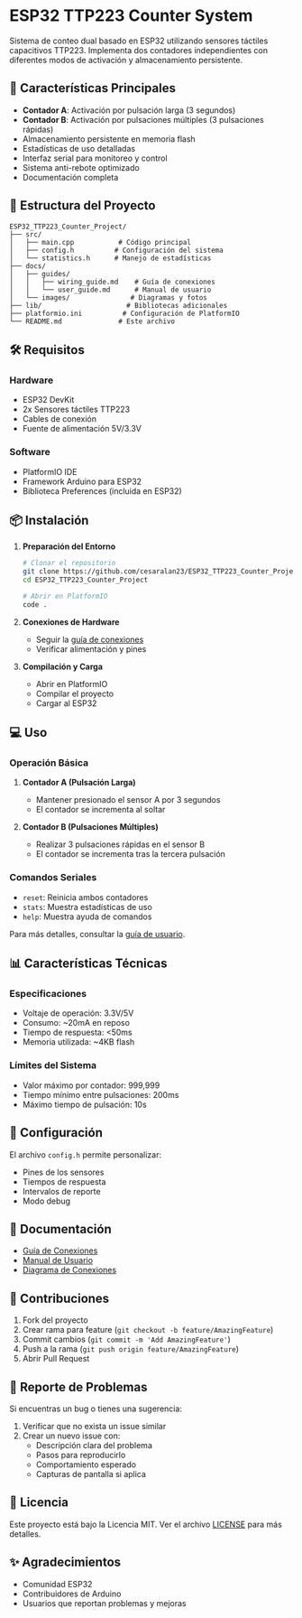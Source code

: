 # ESP32 TTP223 Counter System

Sistema de conteo dual basado en ESP32 utilizando sensores táctiles capacitivos TTP223. Implementa dos contadores independientes con diferentes modos de activación y almacenamiento persistente.

## 🌟 Características Principales

- **Contador A**: Activación por pulsación larga (3 segundos)
- **Contador B**: Activación por pulsaciones múltiples (3 pulsaciones rápidas)
- Almacenamiento persistente en memoria flash
- Estadísticas de uso detalladas
- Interfaz serial para monitoreo y control
- Sistema anti-rebote optimizado
- Documentación completa

## 📁 Estructura del Proyecto

```
ESP32_TTP223_Counter_Project/
├── src/
│   ├── main.cpp           # Código principal
│   ├── config.h          # Configuración del sistema
│   └── statistics.h      # Manejo de estadísticas
├── docs/
│   ├── guides/
│   │   ├── wiring_guide.md    # Guía de conexiones
│   │   └── user_guide.md      # Manual de usuario
│   └── images/               # Diagramas y fotos
├── lib/                     # Bibliotecas adicionales
├── platformio.ini          # Configuración de PlatformIO
└── README.md              # Este archivo
```

## 🛠️ Requisitos

### Hardware
- ESP32 DevKit
- 2x Sensores táctiles TTP223
- Cables de conexión
- Fuente de alimentación 5V/3.3V

### Software
- PlatformIO IDE
- Framework Arduino para ESP32
- Biblioteca Preferences (incluida en ESP32)

## 📦 Instalación

1. **Preparación del Entorno**
   ```bash
   # Clonar el repositorio
   git clone https://github.com/cesaralan23/ESP32_TTP223_Counter_Project.git
   cd ESP32_TTP223_Counter_Project

   # Abrir en PlatformIO
   code .
   ```

2. **Conexiones de Hardware**
   - Seguir la [guía de conexiones](docs/guides/wiring_guide.md)
   - Verificar alimentación y pines

3. **Compilación y Carga**
   - Abrir en PlatformIO
   - Compilar el proyecto
   - Cargar al ESP32

## 💻 Uso

### Operación Básica
1. **Contador A (Pulsación Larga)**
   - Mantener presionado el sensor A por 3 segundos
   - El contador se incrementa al soltar

2. **Contador B (Pulsaciones Múltiples)**
   - Realizar 3 pulsaciones rápidas en el sensor B
   - El contador se incrementa tras la tercera pulsación

### Comandos Seriales
- `reset`: Reinicia ambos contadores
- `stats`: Muestra estadísticas de uso
- `help`: Muestra ayuda de comandos

Para más detalles, consultar la [guía de usuario](docs/guides/user_guide.md).

## 📊 Características Técnicas

### Especificaciones
- Voltaje de operación: 3.3V/5V
- Consumo: ~20mA en reposo
- Tiempo de respuesta: <50ms
- Memoria utilizada: ~4KB flash

### Límites del Sistema
- Valor máximo por contador: 999,999
- Tiempo mínimo entre pulsaciones: 200ms
- Máximo tiempo de pulsación: 10s

## 🔧 Configuración

El archivo `config.h` permite personalizar:
- Pines de los sensores
- Tiempos de respuesta
- Intervalos de reporte
- Modo debug

## 📝 Documentación

- [Guía de Conexiones](docs/guides/wiring_guide.md)
- [Manual de Usuario](docs/guides/user_guide.md)
- [Diagrama de Conexiones](docs/images/wiring_diagram.png)

## 🤝 Contribuciones

1. Fork del proyecto
2. Crear rama para feature (`git checkout -b feature/AmazingFeature`)
3. Commit cambios (`git commit -m 'Add AmazingFeature'`)
4. Push a la rama (`git push origin feature/AmazingFeature`)
5. Abrir Pull Request

## 🐛 Reporte de Problemas

Si encuentras un bug o tienes una sugerencia:
1. Verificar que no exista un issue similar
2. Crear un nuevo issue con:
   - Descripción clara del problema
   - Pasos para reproducirlo
   - Comportamiento esperado
   - Capturas de pantalla si aplica

## 📄 Licencia

Este proyecto está bajo la Licencia MIT. Ver el archivo [LICENSE](LICENSE) para más detalles.

## ✨ Agradecimientos

- Comunidad ESP32
- Contribuidores de Arduino
- Usuarios que reportan problemas y mejoras